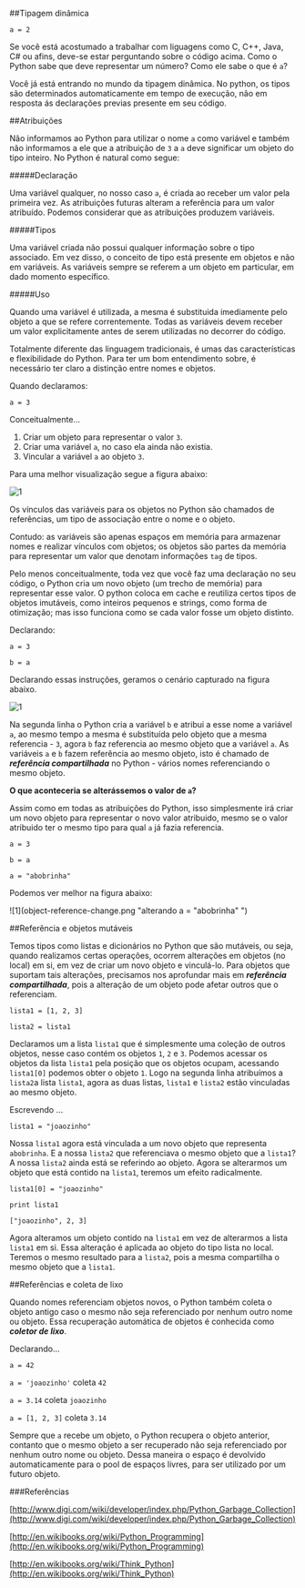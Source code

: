 ##Tipagem dinâmica

`a = 2`

Se você está acostumado a trabalhar com liguagens como C, C++, Java, C# ou afins, deve-se estar perguntando sobre o código acima. Como o Python sabe que deve representar um número? Como ele sabe o que é `a`?

Você já está entrando no mundo da tipagem dinâmica. No python, os tipos são determinados automaticamente em tempo de execução, não em resposta ás declarações previas presente em seu código.

##Atribuições

Não informamos ao Python para utilizar o nome `a` como variável e também não informamos a ele que a atribuição de `3` a `a` deve significar um objeto do tipo inteiro. No Python é natural como segue:

#####Declaração 

Uma variável qualquer, no nosso caso `a`, é criada ao receber um valor pela primeira vez. As atribuições futuras alteram a referência para um valor atribuído. Podemos considerar que as atribuições produzem variáveis.

#####Tipos

Uma variável criada não possui qualquer informação sobre o tipo associado. Em vez disso, o conceito de tipo está presente em objetos e não em variáveis. As variáveis sempre se referem a um objeto em particular, em dado momento específico.

#####Uso

Quando uma variável é utilizada, a mesma é substituida imediamente pelo objeto a que se refere correntemente. Todas as variáveis devem receber um valor explicitamente antes de serem utilizadas no decorrer do código.

Totalmente diferente das linguagem tradicionais, é umas das características e flexibilidade do Python. Para ter um bom entendimento sobre, é necessário ter claro a distinção entre nomes e objetos.

Quando declaramos:

`a = 3`

Conceitualmente…

1. Criar um objeto para representar o valor `3`.
2. Criar uma variável `a`, no caso ela ainda não existia.
3. Vincular a variável `a` ao objeto `3`.

Para uma melhor visualização segue a figura abaixo:

![1](object-reference.png "Nomes e Objetos")

Os vínculos das variáveis para os objetos no Python são chamados de referências, um tipo de associação entre o nome e o objeto. 

Contudo: as variáveis são apenas espaços em memória para armazenar nomes e realizar vínculos com objetos; os objetos são partes da memória para representar um valor que denotam informações `tag` de tipos.

Pelo menos conceitualmente, toda vez que você faz uma declaração no seu código, o Python cria um novo objeto (um trecho de memória) para representar esse valor. O python coloca em cache e reutiliza certos tipos de objetos imutáveis, como inteiros pequenos e strings, como forma de otimização; mas isso funciona como se cada valor fosse um objeto distinto.

Declarando:

`a = 3`

`b = a`

Declarando essas instruções, geramos o cenário capturado na figura abaixo.

![1](object-same-reference.png "Nomes e objetos, b = a")

Na segunda linha o Python cria a variável `b` e atribui a esse nome a variável `a`, ao mesmo tempo a mesma é substituída pelo objeto que a mesma referencia - `3`, agora `b` faz referencia ao mesmo objeto que a variável `a`. As variáveis `a` e `b` fazem referência ao mesmo objeto, isto é chamado de ***referência compartilhada*** no Python - vários nomes referenciando o mesmo objeto.

**O que aconteceria se alterássemos o valor de `a`?**

Assim como em todas as atribuições do Python, isso simplesmente irá criar um novo objeto para representar o novo valor atribuido, mesmo se o valor atribuido ter o mesmo tipo para qual `a` já fazia referencia.

`a = 3`

`b = a`

`a = "abobrinha"`

Podemos ver melhor na figura abaixo:

![1](object-reference-change.png "alterando a = "abobrinha" ")

##Referência e objetos mutáveis

Temos tipos como listas e dicionários no Python que são mutáveis, ou seja, quando realizamos certas operações, ocorrem alterações em objetos (no local) em si, em vez de criar um novo objeto e vinculá-lo. Para objetos que suportam tais alterações, precisamos nos aprofundar mais em ***referência compartilhada***, pois a alteração de um objeto pode afetar outros que o referenciam. 


`lista1 = [1, 2, 3]`

`lista2 = lista1`


Declaramos um a lista `lista1` que é simplesmente uma coleção de outros objetos, nesse caso contém os objetos `1`, `2` e `3`. Podemos acessar os objetos da lista `lista1` pela posição que os objetos ocupam, acessando `lista1[0]` podemos obter o objeto `1`. Logo na segunda linha atribuímos a `lista2`a lista `lista1`, agora as duas listas, `lista1` e `lista2` estão vinculadas ao mesmo objeto.

Escrevendo …

`lista1 = "joaozinho"`

Nossa `lista1` agora está vinculada a um novo objeto que representa `abobrinha`. E a nossa `lista2` que referenciava o mesmo objeto que a `lista1`? A nossa `lista2` ainda está se referindo ao objeto. Agora se alterarmos um objeto que está contido na `lista1`, teremos um efeito radicalmente.

`lista1[0] = "joaozinho"`

`print lista1`

`["joaozinho", 2, 3]`

Agora alteramos um objeto contido na `lista1` em vez de alterarmos a lista `lista1` em si. Essa alteração é aplicada ao objeto do tipo lista no local. Teremos o mesmo resultado para a `lista2`, pois a mesma compartilha o mesmo objeto que a `lista1`.

##Referências e coleta de lixo

Quando nomes referenciam objetos novos, o Python também coleta o objeto antigo caso o mesmo não seja referenciado por nenhum outro nome ou objeto. Essa recuperação automática de objetos é conhecida como ***coletor de lixo***.

Declarando…	

`a = 42`

`a = 'joaozinho'`  coleta `42`

`a = 3.14` coleta `joaozinho`

`a = [1, 2, 3]` coleta `3.14`


Sempre que `a` recebe um objeto, o Python recupera o objeto anterior, contanto que o mesmo objeto a ser recuperado não seja referenciado por nenhum outro nome ou objeto. Dessa maneira o espaço é devolvido automaticamente para o pool de espaços livres, para ser utilizado por um futuro objeto.



###Referências

[http://www.digi.com/wiki/developer/index.php/Python_Garbage_Collection](http://www.digi.com/wiki/developer/index.php/Python_Garbage_Collection)

[http://en.wikibooks.org/wiki/Python_Programming](http://en.wikibooks.org/wiki/Python_Programming)

[http://en.wikibooks.org/wiki/Think_Python](http://en.wikibooks.org/wiki/Think_Python)





